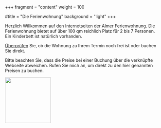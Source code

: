 +++
fragment = "content"
weight = 100

#title = "Die Ferienwohnung"
background = "light"
+++

Herzlich Willkommen auf den Internetseiten der Almer Ferienwohnung.
Die Ferienwohnung bietet auf über 100 qm reichlich Platz für 2 bis 7 Personen.
Ein Kinderbett ist natürlich vorhanden.

[Überprüfen](https://tportal.toubiz.de/brilon/ukv/house/GER00020060005418109) Sie, ob die Wohnung zu Ihrem Termin noch frei ist oder buchen Sie direkt.

Bitte beachten Sie, dass die Preise bei einer Buchung über die verknüpfte Webseite abweichen. Rufen Sie mich an, um direkt zu den hier genannten Preisen zu buchen.

<img src="https://www.almer-ferienwohnung.de/images/d37e7d12-b5f9-4ccf-91ad-fbdc0be95ddc.JPG" width="150" >
